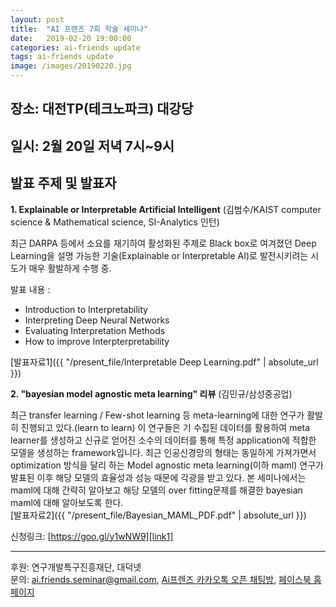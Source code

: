 ```yaml
---
layout: post
title:  "AI 프렌즈 7회 학술 세미나"
date:   2019-02-20 19:00:00
categories: ai-friends update
tags: ai-friends update
image: /images/20190220.jpg
---
```


## 장소: 대전TP(테크노파크) 대강당
## 일시: 2월 20일 저녁 7시~9시

## 발표 주제 및 발표자  
**1. Explainable or Interpretable Artificial Intelligent**  (김범수/KAIST computer science & Mathematical science,  SI-Analytics 인턴)    

최근 DARPA 등에서 소요를 재기하여 활성화된 주제로 Black box로 여겨졌던 Deep Learning을 설명 가능한 기술(Explainable or Interpretable AI)로 발전시키려는 시도가 매우 활발하게 수행 중.   

발표 내용 : 
  - Introduction to Interpretability
  - Interpreting Deep Neural Networks
  - Evaluating Interpretation Methods
  - How to improve Interpterpretability

 [발표자료1]({{ "/present_file/Interpretable Deep Learning.pdf" | absolute_url }})  

**2.  "bayesian model agnostic meta learning" 리뷰** (김민규/삼성중공업) 

최근 transfer learning / Few-shot learning 등 meta-learning에 대한 연구가 활발히 진행되고 있다.(learn to learn) 이 연구들은 기 수집된 데이터를 활용하여 meta learner를 생성하고 신규로 얻어진 소수의 데이터를 통해 특정 application에 적합한 모델을 생성하는 framework입니다. 최근 인공신경망의 형태는 동일하게 가져가면서 optimization 방식을 달리 하는 Model agnostic meta learning(이하 maml) 연구가 발표된 이후 해당 모델의 효율성과 성능 때문에 각광을 받고 있다. 본 세미나에서는 maml에 대해 간략히 알아보고 해당 모델의 over fitting문제를 해결한 bayesian maml에 대해 알아보도록 한다.      
[발표자료2]({{ "/present_file/Bayesian_MAML_PDF.pdf" | absolute_url }})    


신청링크: [https://goo.gl/y1wNW9][link1]  

***  

후원: 연구개발특구진흥재단, 대덕넷   
문의: ai.friends.seminar@gmail.com,
[Ai프렌즈 카카오톡 오픈 채팅방][kakao_ai],
[페이스북 홈페이지][facebook_ai]

[kakao_ai]:     https://open.kakao.com/o/ggewxi2
[facebook_ai]:  https://www.facebook.com/groups/aifriend/
[link1]:        https://goo.gl/y1wNW9

